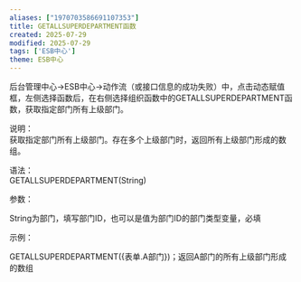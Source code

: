 ```yaml
---
aliases: ["1970703586691107353"]
title: GETALLSUPERDEPARTMENT函数
created: 2025-07-29
modified: 2025-07-29
tags: ['ESB中心']
theme: ESB中心
---
```


后台管理中心->ESB中心->动作流（或接口信息的成功失败）中，点击动态赋值框，左侧选择函数后，在右侧选择组织函数中的GETALLSUPERDEPARTMENT函数，获取指定部门所有上级部门。

说明：  
获取指定部门所有上级部门。存在多个上级部门时，返回所有上级部门形成的数组。

语法：  
GETALLSUPERDEPARTMENT(String)

参数：

String为部门，填写部门ID，也可以是值为部门ID的部门类型变量，必填

示例：

GETALLSUPERDEPARTMENT({表单.A部门})；返回A部门的所有上级部门形成的数组
